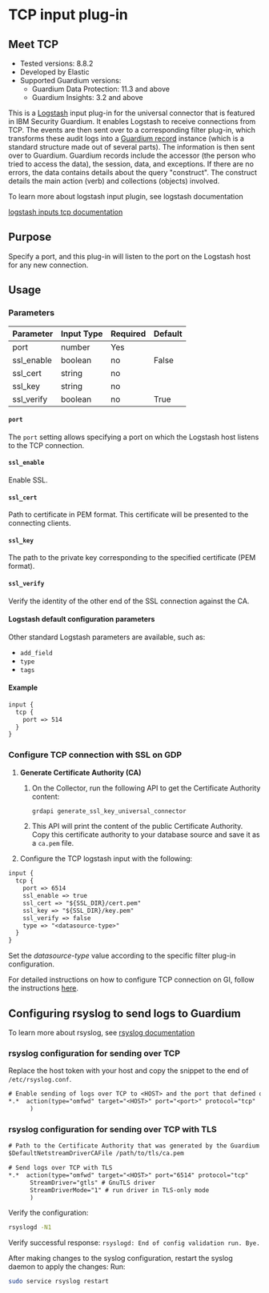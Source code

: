 # TCP input plug-in

## Meet TCP

* Tested versions: 8.8.2
* Developed by Elastic
* Supported Guardium versions:
  * Guardium Data Protection: 11.3 and above
  * Guardium Insights: 3.2 and above

This is a [Logstash](https://github.com/elastic/logstash) input plug-in for the universal connector that is featured in IBM Security Guardium. It  enables Logstash to receive connections from TCP. The events are then sent over to a corresponding filter plug-in, which transforms these audit logs into a [Guardium record](https://github.com/IBM/universal-connectors/blob/main/common/src/main/java/com/ibm/guardium/universalconnector/commons/structures/Record.java)  instance (which is a standard structure made out of several parts). The information is then sent over to Guardium. Guardium records include the accessor (the person who tried to access the data), the session, data, and exceptions. If there are no errors, the data contains details about the query "construct". The construct details the main action (verb) and collections (objects) involved.

To learn more about logstash input plugin, see logstash documentation

[logstash inputs tcp documentation](https://www.elastic.co/guide/en/logstash/current/plugins-inputs-tcp.html)

## Purpose

Specify a port, and this plug-in will listen to the port on the Logstash host for any new connection.

## Usage

### Parameters

| Parameter | Input Type | Required | Default |
|-----------|------------|----------|---------|
| port  | number | Yes | |
| ssl_enable  | boolean | no | False |
| ssl_cert  | string | no | |
| ssl_key  | string | no | |
| ssl_verify  | boolean | no | True |

#### `port`

The `port` setting allows specifying a port on which the Logstash host listens to the TCP connection.

#### `ssl_enable`

Enable SSL.

#### `ssl_cert`

Path to certificate in PEM format. This certificate will be presented to the connecting clients.

#### `ssl_key`

The path to the private key corresponding to the specified certificate (PEM format).

#### `ssl_verify`

Verify the identity of the other end of the SSL connection against the CA.

#### Logstash default configuration parameters

Other standard Logstash parameters are available, such as:
* `add_field`
* `type`
* `tags`

#### Example

```txt
input {
  tcp {
    port => 514
  }
}
```

### Configure TCP connection with SSL on GDP
1. **Generate Certificate Authority (CA)**
   1. On the Collector, run the following API to get the Certificate Authority content:

       ```bash
       grdapi generate_ssl_key_universal_connector
       ```

   2. This API will print the content of the public Certificate Authority. Copy this certificate authority to your database source and save it as a `ca.pem` file.

2. Configure the TCP logstash input with the following:
```txt
input {
  tcp {
    port => 6514
    ssl_enable => true
    ssl_cert => "${SSL_DIR}/cert.pem"
    ssl_key => "${SSL_DIR}/key.pem"
    ssl_verify => false
    type => "<datasource-type>"
  }
}
```
Set the *datasource-type* value according to the specific filter plug-in configuration.

For detailed instructions on how to configure TCP connection on GI, follow the instructions [here](https://github.com/IBM/universal-connectors/blob/main/docs/Guardium%20Insights/SaaS_1.0/UC_Configuration_GI.md#tcp-input-plug-in-configuration-for-connection-with-syslog).
## Configuring rsyslog to send logs to Guardium

To learn more about rsyslog, see
[rsyslog documentation](https://www.rsyslog.com/doc)

### rsyslog configuration for sending over TCP

Replace the host token with your host and copy the snippet to the end of `/etc/rsyslog.conf`.

```txt
# Enable sending of logs over TCP to <HOST> and the port that defined on the Guarium collector
*.*  action(type="omfwd" target="<HOST>" port="<port>" protocol="tcp"
      )
```

### rsyslog configuration for sending over TCP with TLS

```txt
# Path to the Certificate Authority that was generated by the Guardium collector
$DefaultNetstreamDriverCAFile /path/to/tls/ca.pem

# Send logs over TCP with TLS
*.*  action(type="omfwd" target="<HOST>" port="6514" protocol="tcp"
      StreamDriver="gtls" # GnuTLS driver
      StreamDriverMode="1" # run driver in TLS-only mode
      )
```
Verify the configuration:

```bash
rsyslogd -N1
```

Verify successful response: `rsyslogd: End of config validation run. Bye.`

After making changes to the syslog configuration, restart the syslog daemon to apply the changes:
Run:

```bash
sudo service rsyslog restart
```